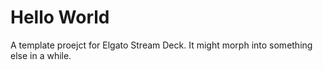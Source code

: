 # Hello World

A template proejct for Elgato Stream Deck. It might morph into something else in a while.